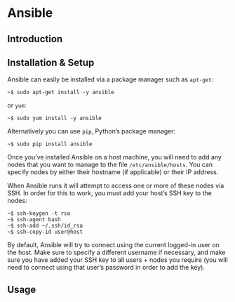 # Ansible

## Introduction

## Installation & Setup

Ansible can easily be installed via a package manager such as `apt-get`:

    ~$ sudo apt-get install -y ansible
    
or `yum`:
    
    ~$ sudo yum install -y ansible
    
Alternatively you can use `pip`, Python’s package manager:

    ~$ sudo pip install ansible

Once you’ve installed Ansible on a host machine, you will need to add any nodes that you want to manage to the file `/etc/ansible/hosts`. You can specify nodes by either their hostname (if applicable) or their IP address.

When Ansible runs it will attempt to access one or more of these nodes via SSH. In order for this to work, you must add your host’s SSH key to the nodes:

    ~$ ssh-keygen -t rsa
    ~$ ssh-agent bash
    ~$ ssh-add ~/.ssh/id_rsa
    ~$ ssh-copy-id user@host
    
By default, Ansible will try to connect using the current logged-in user on the host. Make sure to specify a different username if necessary, and make sure you have added your SSH key to all users + nodes you require (you will need to connect using that user’s password in order to add the key).


## Usage
